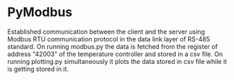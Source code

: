# PyModbus
Established communication between the client and the server using Modbus RTU communication protocol in the data link layer of RS-485 standard.
On running modbus.py the data is fetched from the register of address "42003" of the temperature controller and stored in a csv file.
On running plotting.py simultaneously it plots the data stored in csv file while it is getting stored in it.

